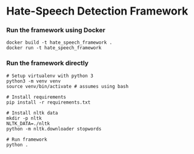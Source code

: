 # Hate-Speech Detection Framework

### Run the framework using Docker
~~~
docker build -t hate_speech_framework .
docker run -t hate_speech_framework
~~~


### Run the framework directly
~~~
# Setup virtualenv with python 3
python3 -m venv venv
source venv/bin/activate # assumes using bash

# Install requirements
pip install -r requirements.txt

# Install nltk data
mkdir -p nltk
NLTK_DATA=./nltk
python -m nltk.downloader stopwords

# Run framework
python .
~~~
